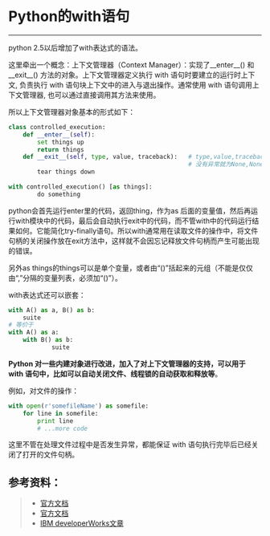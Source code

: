 # Python的with语句
---

python 2.5以后增加了with表达式的语法。

这里牵出一个概念：上下文管理器（Context Manager）：实现了\_\_enter\_\_() 和\_\_exit\_\_() 方法的对象。上下文管理器定义执行 with 语句时要建立的运行时上下文, 负责执行 with 语句块上下文中的进入与退出操作。通常使用 with 语句调用上下文管理器, 也可以通过直接调用其方法来使用。

所以上下文管理器对象基本的形式如下：
```python
class controlled_execution:
    def __enter__(self):
        set things up
        return things
    def __exit__(self, type, value, traceback):   # type,value,traceback是异常时才会传入的，
												  # 没有异常就为None,None,None
        tear things down
         
with controlled_execution() [as things]:
        do something
```
python会首先运行enter里的代码，返回thing，作为as 后面的变量值，然后再运行with模块中的代码，最后会自动执行exit中的代码，而不管with中的代码运行结果如何。它能简化try-finally语句。所以with通常用在读取文件的操作中，将文件句柄的关闭操作放在exit方法中，这样就不会因忘记释放文件句柄而产生可能出现的错误。

另外as things的things可以是单个变量，或者由“()”括起来的元组（不能是仅仅由“,”分隔的变量列表，必须加“()”）。

with表达式还可以嵌套：
```python
with A() as a, B() as b:
    suite
# 等价于
with A() as a:
    with B() as b:
	        suite
```

**Python 对一些内建对象进行改进，加入了对上下文管理器的支持，可以用于 with 语句中，比如可以自动关闭文件、线程锁的自动获取和释放等**。

例如，对文件的操作：
```python
with open(r'somefileName') as somefile:
	for line in somefile:
		print line
		# ...more code
```
这里不管在处理文件过程中是否发生异常，都能保证 with 语句执行完毕后已经关闭了打开的文件句柄。



## 参考资料：
> + [官方文档](https://docs.python.org/2/reference/compound_stmts.html#the-with-statement)
> + [官方文档](https://docs.python.org/2/reference/datamodel.html#context-managers)
> + [IBM developerWorks文章](https://www.ibm.com/developerworks/cn/opensource/os-cn-pythonwith)

